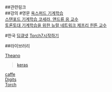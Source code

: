 ##관련링크 <br>
##강의
#영문
[옥스퍼드 기계학습](https://www.cs.ox.ac.uk/people/nando.defreitas/machinelearning/)
<br>
[스탠포드 기계학습 코세라, 앤드류 응 교수](https://www.coursera.org/learn/machine-learning/)
<br>
[토론토대 기계학습을 위한 뉴럴 네트워크 제프리 힌튼 교수](https://www.coursera.org/course/neuralnets)

#한국
[딥큐넷](http://deepcumen.com)
[Torch7시작하기](http://roboticist.tistory.com/553)<br>

##라이브러리

[Theano](http://deeplearning.net/)<br>
>[keras](http://keras.io)<bR>

[caffe](http://caffe.berkeleyvision.org/)<br>
[Digits](https://developer.nvidia.com/digits)<br>
[Torch](http://torch.ch/)<br>

